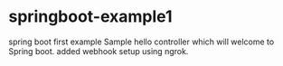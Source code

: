 # springboot-example1
spring boot first example
Sample hello controller which will welcome to Spring boot.
added webhook setup using ngrok.
